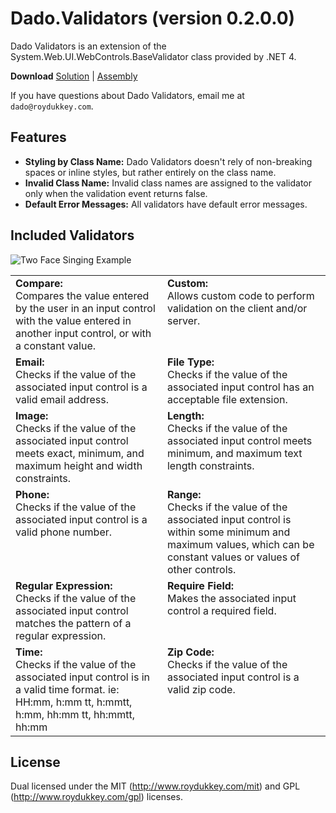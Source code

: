 Dado.Validators (version 0.2.0.0)
=================================

Dado Validators is an extension of the System.Web.UI.WebControls.BaseValidator class provided by .NET 4.

**Download** [Solution](//github.com/roydukkey/Dado.Validators/zipball/master) | [Assembly](//github.com/downloads/roydukkey/Dado.Validators/DadoValidatorsAssembly-v0.2.0.0.zip)

If you have questions about Dado Validators, email me at `dado@roydukkey.com`.

## Features
* __Styling by Class Name:__ Dado Validators doesn't rely of non-breaking spaces or inline styles, but rather entirely on the class name.
* __Invalid Class Name:__ Invalid class names are assigned to the validator only when the validation event returns false.
* __Default Error Messages:__ All validators have default error messages.


## Included Validators

![Two Face Singing Example](http://l33t.roydukkey.com/dadoValidatorsToolbox.png)

<table>
	<tr>
		<td valign="top">
			<strong>Compare:</strong><br />
			Compares the value entered by the user in an input control with the value entered in another input control, or with a constant value.
		</td>
		<td valign="top">
			<strong>Custom:</strong><br />
			Allows custom code to perform validation on the client and/or server.
		</td>
	</tr>
	<tr>
		<td valign="top">
			<strong>Email:</strong><br />
			Checks if the value of the associated input control is a valid email address.
		</td>
		<td valign="top">
			<strong>File Type:</strong><br />
			Checks if the value of the associated input control has an acceptable file extension.
		</td>
	</tr>
	<tr>
		<td valign="top">
			<strong>Image:</strong><br />
			Checks if the value of the associated input control meets exact, minimum, and maximum height and width constraints.
		</td>
		<td valign="top">
			<strong>Length:</strong><br />
			Checks if the value of the associated input control meets minimum, and maximum text length constraints.
		</td>
	</tr>
	<tr>
		<td valign="top">
			<strong>Phone:</strong><br />
			Checks if the value of the associated input control is a valid phone number.
		</td>
		<td valign="top">
			<strong>Range:</strong><br />
			Checks if the value of the associated input control is within some minimum and maximum values, which can be constant values or values of other controls.
		</td>
	</tr>
	<tr>
		<td valign="top">
			<strong>Regular Expression:</strong><br />
			Checks if the value of the associated input control matches the pattern of a regular expression.
		</td>
		<td valign="top">
			<strong>Require Field:</strong><br />
			Makes the associated input control a required field.
		</td>
	</tr>
	<tr>
		<td valign="top">
			<strong>Time:</strong><br />
			Checks if the value of the associated input control is in a valid time format. ie: HH:mm, h:mm tt, h:mmtt, h:mm, hh:mm tt, hh:mmtt, hh:mm
		</td>
		<td valign="top">
			<strong>Zip Code:</strong><br />
			Checks if the value of the associated input control is a valid zip code.
		</td>
	</tr>
</table>


## License

Dual licensed under the MIT (http://www.roydukkey.com/mit) and GPL (http://www.roydukkey.com/gpl) licenses.